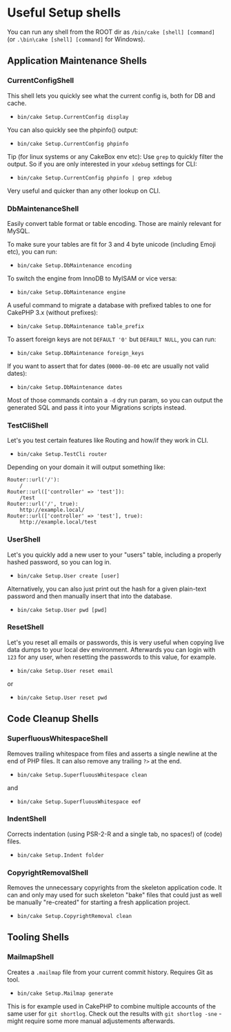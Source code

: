# Useful Setup shells

You can run any shell from the ROOT dir as `/bin/cake [shell] [command]` (or `.\bin\cake [shell] [command]` for Windows).


## Application Maintenance Shells

### CurrentConfigShell
This shell lets you quickly see what the current config is, both for DB and cache.

- `bin/cake Setup.CurrentConfig display`

You can also quickly see the phpinfo() output:

- `bin/cake Setup.CurrentConfig phpinfo`

Tip (for linux systems or any CakeBox env etc): Use `grep` to quickly filter the output.
So if you are only interested in your `xdebug` settings for CLI:

- `bin/cake Setup.CurrentConfig phpinfo | grep xdebug`

Very useful and quicker than any other lookup on CLI.

### DbMaintenanceShell
Easily convert table format or table encoding. Those are mainly relevant for MySQL.

To make sure your tables are fit for 3 and 4 byte unicode (including Emoji etc), you can run:

- `bin/cake Setup.DbMaintenance encoding`

To switch the engine from InnoDB to MyISAM or vice versa:

- `bin/cake Setup.DbMaintenance engine`

A useful command to migrate a database with prefixed tables to one for CakePHP 3.x (without prefixes):

- `bin/cake Setup.DbMaintenance table_prefix`

To assert foreign keys are not `DEFAULT '0'` but `DEFAULT NULL`, you can run:

- `bin/cake Setup.DbMaintenance foreign_keys`

If you want to assert that for dates (`0000-00-00` etc are usually not valid dates):

- `bin/cake Setup.DbMaintenance dates`

Most of those commands contain a `-d` dry run param, so you can output the generated SQL and pass it into your Migrations scripts instead.


### TestCliShell
Let's you test certain features like Routing and how/if they work in CLI.

- `bin/cake Setup.TestCli router`

Depending on your domain it will output something like:
```
Router::url('/'):
	/
Router::url(['controller' => 'test']):
	/test
Router::url('/', true):
	http://example.local/
Router::url(['controller' => 'test'], true):
	http://example.local/test
```

### UserShell
Let's you quickly add a new user to your "users" table, including a properly hashed password, so
you can log in.

- `bin/cake Setup.User create [user]`

Alternatively, you can also just print out the hash for a given plain-text password and then manually insert that into the database.

- `bin/cake Setup.User pwd [pwd]`

### ResetShell
Let's you reset all emails or passwords, this is very useful when copying live data dumps to your local dev
environment. Afterwards you can login with `123` for any user, when resetting the passwords to this value, for example.

- `bin/cake Setup.User reset email`

or

- `bin/cake Setup.User reset pwd`

## Code Cleanup Shells

### SuperfluousWhitespaceShell
Removes trailing whitespace from files and asserts a single newline at the end of PHP files.
It can also remove any trailing `?>` at the end.

- `bin/cake Setup.SuperfluousWhitespace clean`

and

- `bin/cake Setup.SuperfluousWhitespace eof`

### IndentShell
Corrects indentation (using PSR-2-R and a single tab, no spaces!) of (code) files.

- `bin/cake Setup.Indent folder `

### CopyrightRemovalShell
Removes the unnecessary copyrights from the skeleton application code.
It can and only may used for such skeleton "bake" files that could just as well be manually "re-created" for starting a fresh application project.

- `bin/cake Setup.CopyrightRemoval clean`

## Tooling Shells

### MailmapShell
Creates a `.mailmap` file from your current commit history. Requires Git as tool.

- `bin/cake Setup.Mailmap generate`

This is for example used in CakePHP to combine multiple accounts of the same user for `git shortlog`.
Check out the results with `git shortlog -sne` - might require some more manual adjustements afterwards.
